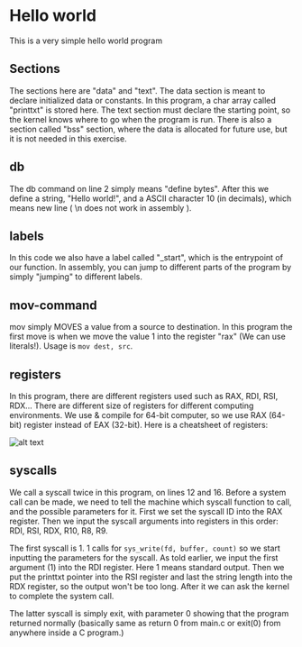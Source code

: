 # Hello world 

This is a very simple hello world program

## Sections

The sections here are "data" and "text". The data section is meant to declare initialized data or constants. In this program, a char array called 
"printtxt" is stored here. The text section must declare the starting point, so the kernel knows where to go when the program is run. There is also a 
section called "bss" section, where the data is allocated for future use, but it is not needed in this exercise.

## db

The db command on line 2 simply means "define bytes". After this we define a string, "Hello world!", and a ASCII character 10 (in decimals), which means 
new line ( \n does not work in assembly ).

## labels

In this code we also have a label called "_start", which is the entrypoint of our function. In assembly, you can jump to different parts of the program by 
simply "jumping" to different labels.

## mov-command

mov simply MOVES a value from a source to destination. In this program the first move is when we move the value 1 into the register "rax" (We can use 
literals!). Usage is `mov dest, src`.

## registers

In this program, there are different registers used such as RAX, RDI, RSI, RDX... There are different size of registers for different computing 
environments. We use & compile for 64-bit computer, so we use RAX (64-bit) register instead of EAX (32-bit). Here is a cheatsheet of registers: 

![alt text](http://i45.tinypic.com/10wtooh.png "Register cheat sheet")

## syscalls

We call a syscall twice in this program, on lines 12 and 16. Before a system call can be made, we need to tell the machine which syscall function to call, 
and the possible parameters for it. First we set the syscall ID into the RAX register. Then we input the syscall arguments into registers in this order: 
RDI, RSI, RDX, R10, R8, R9.

The first syscall is 1. 1 calls for `sys_write(fd, buffer, count)` so we start inputting the parameters for the syscall. As told earlier, we input the 
first argument (1) into the RDI register. Here 1 means standard output. Then we put the printtxt pointer into the RSI register and last the string length 
into the RDX register, so the output won't be too long. After it we can ask the kernel to complete the system call.

The latter syscall is simply exit, with parameter 0 showing that the program returned normally (basically same as return 0 from main.c or exit(0) from 
anywhere 
inside a C program.)
